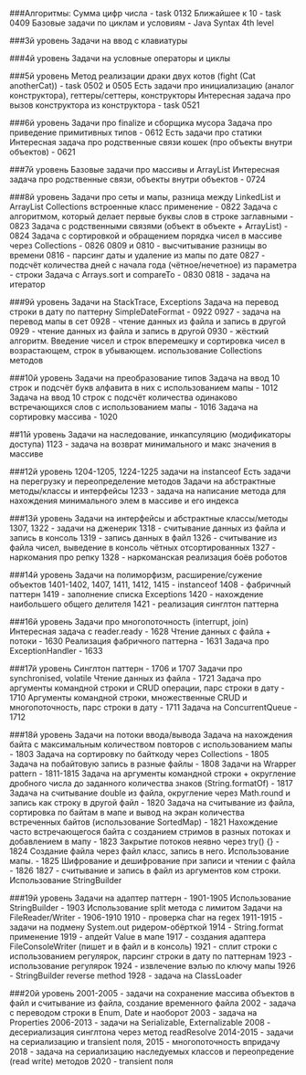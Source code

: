 ###Алгоритмы:
Сумма цифр числа - task 0132
Ближайшее к 10 - task 0409
Базовые задачи по циклам и условиям - Java Syntax 4th level

###3й уровень
Задачи на ввод с клавиатуры

###4й уровень
Задачи на условные операторы и циклы

###5й уровень
Метод реализации драки двух котов (fight (Cat anotherCat)) - task 0502 и 0505
Есть задачи про инициализацию (аналог конструктора), геттеры/сеттеры, конструкторы
Интересная задача про вызов конструктора из конструктора - task 0521

###6й уровень
Задачи про finalize и сборщика мусора
Задача про приведение примитивных типов - 0612
Есть задачи про статики
Интересная задача про родственные связи кошек (про объекты внутри объектов) - 0621

###7й уровень
Базовые задачи про массивы и ArrayList
Интересная задача про родственные связи, объекты внутри объектов - 0724

###8й уровень
Задачи про сеты и мапы, разница между LinkedList и ArrayList
Collections встроенные класс применение - 0822
Задача с алгоритмом, который делает первые буквы слов в строке заглавными - 0823
Задача с родственными связями (объект в объекте + ArrayList) - 0824
Задача с сортировкой и обращением порядка чисел в массиве через Collections - 0826
0809 и 0810 - высчитывание разницы во времени
0816 - парсинг даты и удаление из мапы по дате
0827 - подсчёт количества дней с начала года (чётное/нечетное) из параметра - строки
Задача с Arrays.sort и compareTo - 0830
0818 - задача на итератор

###9й уровень
Задачи на StackTrace, Exceptions
Задача на перевод строки в дату по паттерну SimpleDateFormat - 0922
0927 - задача на перевод мапы в сет
0928 - чтение данных из файла и запись в другой
0929 - чтение данных из файла и запись в другой
0930 - жёсткий алгоритм. Введение чисел и строк вперемешку и сортировка чисел в возрастающем, строк в убывающем.
использование Collections методов

###10й уровень
Задачи на преобразование типов
Задача на ввод 10 строк и подсчёт букв алфавита в них с использованием мапы - 1012
Задача на ввод 10 строк с подсчёт количества одинаково встречающихся слов с использованием мапы - 1016
Задача на сортировку массива - 1020

##11й уровень
Задачи на наследование, инкапсуляцию (модификаторы доступа)
1123 - задача на возврат минимального и макс значения в массиве

###12й уровень
1204-1205, 1224-1225 задачи на instanceof
Есть задачи на перегрузку и переопределение методов
Задачи на абстрактные методы/классы и интерфейсы
1233 - задача на написание метода для нахождения минимального элем в массиве и его индекса

###13й уровень
Задачи на интерфейсы и абстрактные классы/методы
1307, 1322 - задачи на дженерик
1318 - считывание данных из файла и запись в консоль
1319 - запись данных в файл
1326 - считывание из файла чисел, выведение в консоль чётных отсортированных
1327 - наркомания про репку
1328 - наркоманская реализация боёв роботов

###14й уровень
Задачи на полиморфизм, расширение/сужение объектов
1401-1402, 1407, 1411, 1412, 1415 - instanceof
1408 - фабричный паттерн
1419 - заполнение списка Exceptions
1420 - нахождение наибольшего общего делителя
1421 - реализация синглтон паттерна

###16й уровень
Задачи про многопоточность (interrupt, join)
Интересная задача с reader.ready - 1628
Чтение данных с файла + потоки - 1630
Реализация фабричного паттерна - 1631
Задача про ExceptionHandler - 1633

###17й уровень
Синглтон паттерн - 1706 и 1707
Задачи про synchronised, volatile
Чтение данных из файла - 1721
Задача про аргументы командной строки и CRUD операции, парс строки в дату - 1710
Аргументы командной строки, множественные CRUD и многопоточность, парс строки в дату - 1711
Задача на ConcurrentQueue - 1712

###18й уровень
Задачи на потоки ввода/вывода
Задача на нахождения байта с максимальным количеством повторов с использованием мапы - 1803
Задача на сортировку по байткоду через Collections - 1805
Задача на побайтовую запись в разные файлы - 1808
Задачи на Wrapper pattern - 1811-1815
Задача на аргументы командной строки + округление дробного числа до заданного количества знаков (String.formatOf) - 1817
Задача на считывание double из файла, округление через Math.round и запись как строку в другой файл - 1820
Задача на считывание из файла, сортировка по байтам в мапе и вывод на экран количества встреченных байтов 
(использование SortedMap) - 1821
Нахождение часто встречающегося байта с созданием стримов в разных потоках и добавлением в мапу - 1823
Закрытие потоков неявно через try() {} - 1824
Создание файла через файл класс, запись в него. Использование мапы. - 1825
Шифрование и дешифрование при записи и чтении с файла - 1826
1827 - считывание и запись в файл из аргументов ком строки. Использование StringBuilder

###19й уровень
Задачи на адаптер паттерн - 1901-1905
Использование StringBuilder - 1903
Использование split метода с лимитом
Задачи на FileReader/Writer - 1906-1910
1910 - проверка char на regex
1911-1915 - задачи на подмену System.out ридером-обёрткой
1914 - String.format применение
1919 - апдейт Value в мапе
1917 - создания адаптера FileConsoleWriter (пишет и в файл и в консоль)
1921 - сплит строки с использованием регулярок, парсинг строки в дату по паттернам
1923 - использование регулярок
1924 - извлечение вэлью по ключу мапы
1926 - StringBuilder reverse method
1928 - задача на ClassLoader

###20й уровень
2001-2005 - задачи на сохранение массива объектов в файл и считывание из файла, создание временного файла
2002 - задача с переводом строки в Enum, Date и наоборот
2003 - задача на Properties
2006-2013 - задачи на Serializable, Externalizable
2008 - десериализация синглтона через метод readResolve
2014-2015 - задачи на сериализацию и transient поля, 2015 - многопоточность впридачу
2018 - задача на сериализацию наследуемых классов и переопредение (read write) методов
2020 - transient поля

